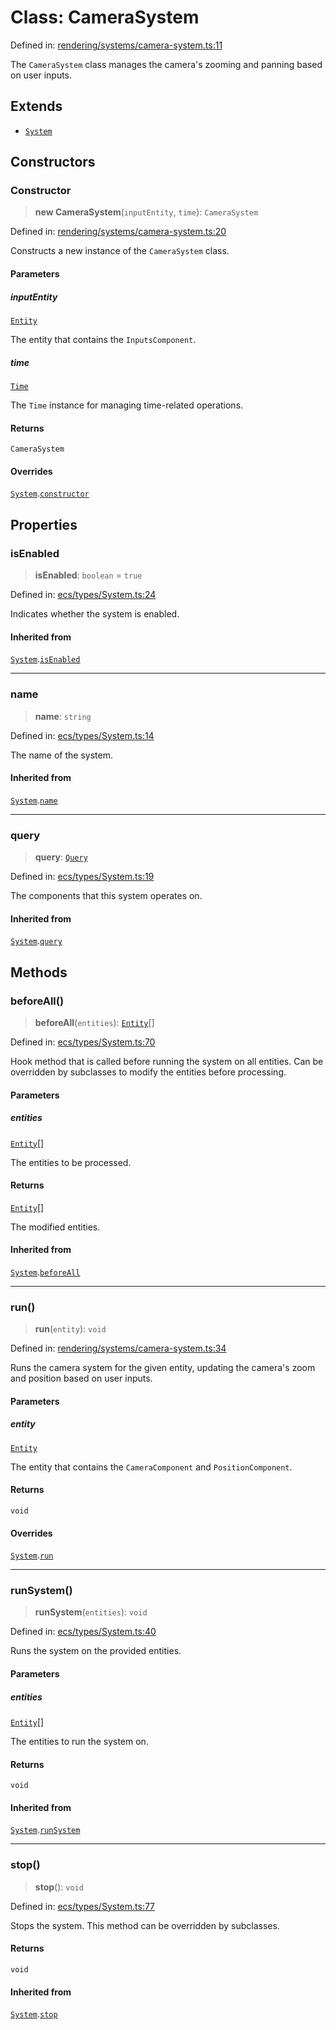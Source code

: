 # Class: CameraSystem

Defined in: [rendering/systems/camera-system.ts:11](https://github.com/Forge-Game-Engine/Forge/blob/5b90130e2e0c679482e3bd31c32cbea9b4cffce1/src/rendering/systems/camera-system.ts#L11)

The `CameraSystem` class manages the camera's
zooming and panning based on user inputs.

## Extends

- [`System`](System.md)

## Constructors

### Constructor

> **new CameraSystem**(`inputEntity`, `time`): `CameraSystem`

Defined in: [rendering/systems/camera-system.ts:20](https://github.com/Forge-Game-Engine/Forge/blob/5b90130e2e0c679482e3bd31c32cbea9b4cffce1/src/rendering/systems/camera-system.ts#L20)

Constructs a new instance of the `CameraSystem` class.

#### Parameters

##### inputEntity

[`Entity`](Entity.md)

The entity that contains the `InputsComponent`.

##### time

[`Time`](Time.md)

The `Time` instance for managing time-related operations.

#### Returns

`CameraSystem`

#### Overrides

[`System`](System.md).[`constructor`](System.md#constructor)

## Properties

### isEnabled

> **isEnabled**: `boolean` = `true`

Defined in: [ecs/types/System.ts:24](https://github.com/Forge-Game-Engine/Forge/blob/5b90130e2e0c679482e3bd31c32cbea9b4cffce1/src/ecs/types/System.ts#L24)

Indicates whether the system is enabled.

#### Inherited from

[`System`](System.md).[`isEnabled`](System.md#isenabled)

***

### name

> **name**: `string`

Defined in: [ecs/types/System.ts:14](https://github.com/Forge-Game-Engine/Forge/blob/5b90130e2e0c679482e3bd31c32cbea9b4cffce1/src/ecs/types/System.ts#L14)

The name of the system.

#### Inherited from

[`System`](System.md).[`name`](System.md#name)

***

### query

> **query**: [`Query`](../type-aliases/Query.md)

Defined in: [ecs/types/System.ts:19](https://github.com/Forge-Game-Engine/Forge/blob/5b90130e2e0c679482e3bd31c32cbea9b4cffce1/src/ecs/types/System.ts#L19)

The components that this system operates on.

#### Inherited from

[`System`](System.md).[`query`](System.md#query)

## Methods

### beforeAll()

> **beforeAll**(`entities`): [`Entity`](Entity.md)[]

Defined in: [ecs/types/System.ts:70](https://github.com/Forge-Game-Engine/Forge/blob/5b90130e2e0c679482e3bd31c32cbea9b4cffce1/src/ecs/types/System.ts#L70)

Hook method that is called before running the system on all entities.
Can be overridden by subclasses to modify the entities before processing.

#### Parameters

##### entities

[`Entity`](Entity.md)[]

The entities to be processed.

#### Returns

[`Entity`](Entity.md)[]

The modified entities.

#### Inherited from

[`System`](System.md).[`beforeAll`](System.md#beforeall)

***

### run()

> **run**(`entity`): `void`

Defined in: [rendering/systems/camera-system.ts:34](https://github.com/Forge-Game-Engine/Forge/blob/5b90130e2e0c679482e3bd31c32cbea9b4cffce1/src/rendering/systems/camera-system.ts#L34)

Runs the camera system for the given entity, updating the camera's zoom and position
based on user inputs.

#### Parameters

##### entity

[`Entity`](Entity.md)

The entity that contains the `CameraComponent` and `PositionComponent`.

#### Returns

`void`

#### Overrides

[`System`](System.md).[`run`](System.md#run)

***

### runSystem()

> **runSystem**(`entities`): `void`

Defined in: [ecs/types/System.ts:40](https://github.com/Forge-Game-Engine/Forge/blob/5b90130e2e0c679482e3bd31c32cbea9b4cffce1/src/ecs/types/System.ts#L40)

Runs the system on the provided entities.

#### Parameters

##### entities

[`Entity`](Entity.md)[]

The entities to run the system on.

#### Returns

`void`

#### Inherited from

[`System`](System.md).[`runSystem`](System.md#runsystem)

***

### stop()

> **stop**(): `void`

Defined in: [ecs/types/System.ts:77](https://github.com/Forge-Game-Engine/Forge/blob/5b90130e2e0c679482e3bd31c32cbea9b4cffce1/src/ecs/types/System.ts#L77)

Stops the system. This method can be overridden by subclasses.

#### Returns

`void`

#### Inherited from

[`System`](System.md).[`stop`](System.md#stop)

